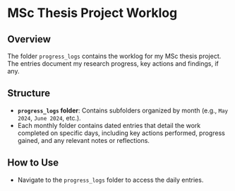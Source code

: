 # MSc Thesis Project Worklog

## Overview
The folder `progress_logs` contains the worklog for my MSc thesis project. The entries document my research progress, key actions and findings, if any.

## Structure
- **`progress_logs` folder**: Contains subfolders organized by month (e.g., `May 2024`, `June 2024`, etc.).
- Each monthly folder contains dated entries that detail the work completed on specific days, including key actions performed, progress gained, and any relevant notes or reflections.

## How to Use
- Navigate to the `progress_logs` folder to access the daily entries.
